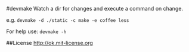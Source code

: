 #devmake
Watch a dir for changes and execute a command on change.

e.g. `devmake -d ./static -c make -e coffee less`

For help use: `devmake -h`

##License
http://ok.mit-license.org

